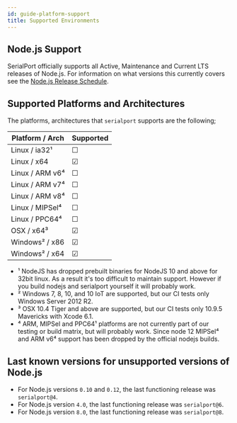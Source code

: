 ```yaml
---
id: guide-platform-support
title: Supported Environments
---
```


## Node.js Support

SerialPort officially supports all Active, Maintenance and Current LTS releases of Node.js. For information on what versions this currently covers see the [Node.js Release Schedule](https://github.com/nodejs/Release#release-schedule).


## Supported Platforms and Architectures
The platforms, architectures that `serialport` supports are the following;

| Platform / Arch | Supported |
|       ---       | --- |
| Linux / ia32¹   |  ☐  |
| Linux / x64     |  ☑  |
| Linux / ARM v6⁴ |  ☐  |
| Linux / ARM v7⁴ |  ☐  |
| Linux / ARM v8⁴ |  ☐  |
| Linux / MIPSel⁴ |  ☐  |
| Linux / PPC64⁴  |  ☐  |
| OSX / x64³      |  ☑  |
| Windows² / x86  |  ☑  |
| Windows² / x64  |  ☑  |


- ¹ NodeJS has dropped prebuilt binaries for NodeJS 10 and above for 32bit linux. As a result it's too difficult to maintain support. However if you build nodejs and serialport yourself it will probably work.
- ² Windows 7, 8, 10, and 10 IoT are supported, but our CI tests only Windows Server 2012 R2.
- ³ OSX 10.4 Tiger and above are supported, but our CI tests only 10.9.5 Mavericks with Xcode 6.1.
- ⁴ ARM, MIPSel and PPC64¹ platforms are not currently part of our testing or build matrix, but will probably work. Since node 12 MIPSel⁴ and ARM v6⁴ support has been dropped by the official nodejs builds.

## Last known versions for unsupported versions of Node.js

- For Node.js versions `0.10` and `0.12`, the last functioning release was `serialport@4`.
- For Node.js version `4.0`, the last functioning release was `serialport@6`.
- For Node.js version `8.0`, the last functioning release was `serialport@8`.
